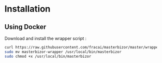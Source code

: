 # Installation

## Using Docker

Download and install the wrapper script :

```sh
curl https://raw.githubusercontent.com/fracai/masterbizor/master/wrapper > masterbizor-wrapper
sudo mv masterbizor-wrapper /usr/local/bin/masterbizor
sudo chmod +x /usr/local/bin/masterbizor
```
